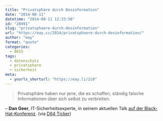 ```yaml
---
title: "Privatsphäre durch Desinformation"
date: "2014-08-11"
datetime: "2014-08-11 12:33:58"
id: "28491"
slug: "privatsphaere-durch-desinformation"
url: "https://eay.cc/2014/privatsphaere-durch-desinformation/"
author: "eay"
format: "quote"
categories:
  - 0815
tags:
  - datenschutz
  - privatsphare
  - sicherheit
meta:
  - yourls_shorturl: "https://eay.li/2i0"
---
```


> Privatsphäre haben nur jene, die es schaffen, ständig falsche Informationen über sich selbst zu verbreiten.

– **Dan Geer**, IT-Sicherheitsexperte, in seinem aktuellen Talk [auf der Black-Hat-Konferenz](http://www.golem.de/news/security-experte-raet-us-regierung-alle-sicherheitsluecken-zu-kaufen-1408-108424.html). (via [D64 Ticker](http://ticker.d-64.org/))
